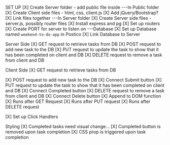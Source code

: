 SET UP
[X] Create Server folder - add public file inside
    ---In Public folder
[X] Create Client side files - html, css, client.js
    [X] Add jQuery/Bootstrap? 
    [X] Link files together 
    ---In Server folder
[X] Create Server side files - server.js, possibly router files
[X] Install express and pg
[X] Set up routers
[X] Create PORT for server to listen on 
    ---Database
[X] Set up Database named `weekend-to-do-app` in Postico
[X] Link Database to Server



Server Side
[X] GET request to retrieve tasks from DB
[X] POST request to add new task to the DB
[X] PUT request to update the task to show that it has been completed on client and DB
[X] DELETE request to remove a task from client and DB

Client Side
[X] GET request to retrieve tasks from DB
    
[X] POST request to add new task to the DB
    [X] Connect Submit button
[X] PUT request to update the task to show that it has been completed on client and DB
    [X] Connect Completed button
[X] DELETE request to remove a task from client and DB
    [X] Connect Delete button
[X] Append to DOM function 
    [X] Runs after GET Request
    [X] Runs after PUT request
    [X] Runs after DELETE request

[X] Set up Click Handlers


Styling
[X] Completed tasks need visual change...
    [X] Completed button is removed upon task completion
    [X] CSS prop is triggered upon task completion




